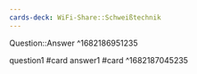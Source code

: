 ```yaml
---
cards-deck: WiFi-Share::Schweißtechnik
---
```


Question::Answer
^1682186951235

question1 #card
answer1 #card
^1682187045235

